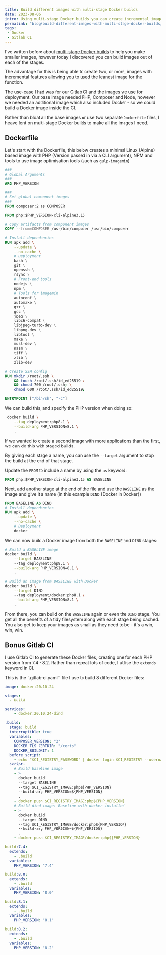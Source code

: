 ```yaml
---
title: Build different images with multi-stage Docker builds
date: 2023-08-06
intro: Using multi-stage Docker builds you can create incremental images allowing you to keep the ones you need small
permalink: "blog/build-different-images-with-multi-stage-docker-builds/"
tags:
 - Docker
 - Gitlab CI
---
```


I've written before about [multi-stage Docker builds](https://www.mikestreety.co.uk/blog/creating-a-multi-stage-docker-build-to-make-your-images-smaller/) to help you make smaller images, however today I discovered you can build images out of each of the stages.

The advantage for this is being able to create two, or more, images with incremental features allowing you to used the leanest image for the function.

The use-case I had was for our Gitlab CI and the images we use for deployment. Our base image needed PHP, Composer and Node, however we needed an additional image which also included Docker - so we could build a Docker image inside the CI.

Rather than bloat all the base images or use two separate `Dockerfile` files, I heave lent on multi-stage Docker builds to make all the images I need.

## Dockerfile

Let's start with the Dockerfile, this below creates a minimal Linux (Alpine) based image with PHP (Version passed in via a CLI argument), NPM and tools to use image optimisation tools (such as `gulp-imagemin`)

```dockerfile
###
# Global Arguments
###
ARG PHP_VERSION

###
# Set global component images
###
FROM composer:2 as COMPOSER

FROM php:$PHP_VERSION-cli-alpine3.16

# Copy artifacts from component images
COPY --from=COMPOSER /usr/bin/composer /usr/bin/composer

# Install dependencies
RUN apk add \
	--update \
	--no-cache \
	# Deployment
	bash \
	git \
	openssh \
	rsync \
	# Front-end tools
	nodejs \
	npm \
	# Tools for imagemin
	autoconf \
	automake \
	g++ \
	gcc \
	jpeg \
	libc6-compat \
	libjpeg-turbo-dev \
	libpng-dev \
	libtool \
	make \
	musl-dev \
	nasm \
	tiff \
	zlib \
	zlib-dev

# Create SSH config
RUN mkdir /root/.ssh \
	&& touch /root/.ssh/id_ed25519 \
	&& chmod 700 /root/.ssh; \
	chmod 600 /root/.ssh/id_ed25519;

ENTRYPOINT ["/bin/sh", "-c"]
```

We can build this, and specify the PHP version when doing so:

```bash
 docker build \
	--tag deployment:php8.1 \
	--build-arg PHP_VERSION=8.1 \
	.
```

If we wanted to create a second image with more applications than the first, we can do this with staged builds.

By giving each stage a name, you can use the `--target` argument to stop the build at the end of that stage.

Update the `FROM` to include a name by using the `as` keyword:

```dockerfile
FROM php:$PHP_VERSION-cli-alpine3.16 AS BASELINE
```

Next, add another stage at the end of the file and use the `BASELINE` as the image and give it a name (in this example `DIND` {Docker in Docker})

```dockerfile
FROM BASELINE AS DIND
# Install dependencies
RUN apk add \
	--update \
	--no-cache \
	# Deployment
	docker
```

We can now build a Docker image from both the `BASELINE` and `DIND` stages:

```bash
# Build a BASELINE image
docker build \
	--target BASELINE
	--tag deployment:php8.1 \
	--build-arg PHP_VERSION=8.1 \
	.

# Build an image from BASELINE with Docker
docker build \
	--target DIND
	--tag deployment/docker:php8.1 \
	--build-arg PHP_VERSION=8.1 \
	.
```

From there, you can build on the `BASELINE` again or even the `DIND` stage. You get all the benefits of a tidy filesystem along with each stage being cached. You also get to keep your images as small as they need to be - it's a win, win, win.

## Bonus Gitlab CI

I use Gitlab CI to generate these Docker files, creating one for each PHP version from 7.4 - 8.2. Rather than repeat lots of code, I utilise  the `extends` keyword in CI.

This is the `.gitlab-ci.yaml`` file I use to build 8 different Docker files:

```yaml
image: docker:20.10.24

stages:
  - build

services:
    - docker:20.10.24-dind

.build:
  stage: build
  interruptible: true
  variables:
    COMPOSER_VERSION: "2"
    DOCKER_TLS_CERTDIR: "/certs"
    DOCKER_BUILDKIT: 1
  before_script:
    - echo "$CI_REGISTRY_PASSWORD" | docker login $CI_REGISTRY --username $CI_REGISTRY_USER --password-stdin
  script:
    # Build baseline image
    - >
      docker build
      --target BASELINE
      --tag $CI_REGISTRY_IMAGE:php${PHP_VERSION}
      --build-arg PHP_VERSION=${PHP_VERSION}
      .
    - docker push $CI_REGISTRY_IMAGE:php${PHP_VERSION}
    # Build dind image: Baseline with docker installed
    - >
      docker build
      --target DIND
      --tag $CI_REGISTRY_IMAGE/docker:php${PHP_VERSION}
      --build-arg PHP_VERSION=${PHP_VERSION}
      .
    - docker push $CI_REGISTRY_IMAGE/docker:php${PHP_VERSION}

build:7.4:
  extends:
    - .build
  variables:
    PHP_VERSION: "7.4"

build:8.0:
  extends:
    - .build
  variables:
    PHP_VERSION: "8.0"

build:8.1:
  extends:
    - .build
  variables:
    PHP_VERSION: "8.1"

build:8.2:
  extends:
    - .build
  variables:
    PHP_VERSION: "8.2"
```
